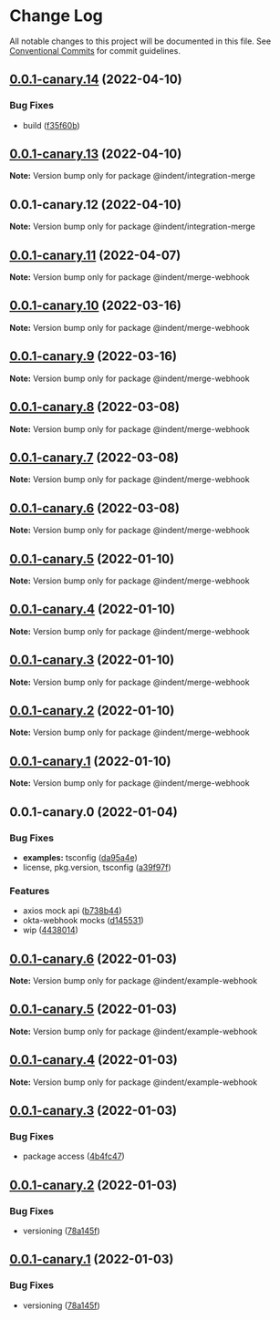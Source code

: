 # Change Log

All notable changes to this project will be documented in this file.
See [Conventional Commits](https://conventionalcommits.org) for commit guidelines.

## [0.0.1-canary.14](https://github.com/indentapis/integrations/compare/@indent/integration-merge@0.0.1-canary.13...@indent/integration-merge@0.0.1-canary.14) (2022-04-10)


### Bug Fixes

* build ([f35f60b](https://github.com/indentapis/integrations/commit/f35f60be6050a9f50ae5617be3583c6454e0d5d9))





## [0.0.1-canary.13](https://github.com/indentapis/integrations/compare/@indent/integration-merge@0.0.1-canary.12...@indent/integration-merge@0.0.1-canary.13) (2022-04-10)

**Note:** Version bump only for package @indent/integration-merge





## 0.0.1-canary.12 (2022-04-10)

**Note:** Version bump only for package @indent/integration-merge





## [0.0.1-canary.11](https://github.com/indentapis/integrations/compare/@indent/merge-webhook@0.0.1-canary.10...@indent/merge-webhook@0.0.1-canary.11) (2022-04-07)

**Note:** Version bump only for package @indent/merge-webhook





## [0.0.1-canary.10](https://github.com/indentapis/integrations/compare/@indent/merge-webhook@0.0.1-canary.9...@indent/merge-webhook@0.0.1-canary.10) (2022-03-16)

**Note:** Version bump only for package @indent/merge-webhook





## [0.0.1-canary.9](https://github.com/indentapis/integrations/compare/@indent/merge-webhook@0.0.1-canary.8...@indent/merge-webhook@0.0.1-canary.9) (2022-03-16)

**Note:** Version bump only for package @indent/merge-webhook





## [0.0.1-canary.8](https://github.com/indentapis/integrations/compare/@indent/merge-webhook@0.0.1-canary.7...@indent/merge-webhook@0.0.1-canary.8) (2022-03-08)

**Note:** Version bump only for package @indent/merge-webhook





## [0.0.1-canary.7](https://github.com/indentapis/integrations/compare/@indent/merge-webhook@0.0.1-canary.6...@indent/merge-webhook@0.0.1-canary.7) (2022-03-08)

**Note:** Version bump only for package @indent/merge-webhook





## [0.0.1-canary.6](https://github.com/indentapis/integrations/compare/@indent/merge-webhook@0.0.1-canary.5...@indent/merge-webhook@0.0.1-canary.6) (2022-03-08)

**Note:** Version bump only for package @indent/merge-webhook





## [0.0.1-canary.5](https://github.com/indentapis/integrations/compare/@indent/merge-webhook@0.0.1-canary.4...@indent/merge-webhook@0.0.1-canary.5) (2022-01-10)

**Note:** Version bump only for package @indent/merge-webhook





## [0.0.1-canary.4](https://github.com/indentapis/integrations/compare/@indent/merge-webhook@0.0.1-canary.3...@indent/merge-webhook@0.0.1-canary.4) (2022-01-10)

**Note:** Version bump only for package @indent/merge-webhook





## [0.0.1-canary.3](https://github.com/indentapis/integrations/compare/@indent/merge-webhook@0.0.1-canary.2...@indent/merge-webhook@0.0.1-canary.3) (2022-01-10)

**Note:** Version bump only for package @indent/merge-webhook





## [0.0.1-canary.2](https://github.com/indentapis/integrations/compare/@indent/merge-webhook@0.0.1-canary.1...@indent/merge-webhook@0.0.1-canary.2) (2022-01-10)

**Note:** Version bump only for package @indent/merge-webhook





## [0.0.1-canary.1](https://github.com/indentapis/integrations/compare/@indent/merge-webhook@0.0.1-canary.0...@indent/merge-webhook@0.0.1-canary.1) (2022-01-10)

**Note:** Version bump only for package @indent/merge-webhook





## 0.0.1-canary.0 (2022-01-04)


### Bug Fixes

* **examples:** tsconfig ([da95a4e](https://github.com/indentapis/integrations/commit/da95a4ef0a7e922bf362bac6d243a25cd059268b))
* license, pkg.version, tsconfig ([a39f97f](https://github.com/indentapis/integrations/commit/a39f97fdec58b3dbe34f87eedf6e74ea67a75c58))


### Features

* axios mock api ([b738b44](https://github.com/indentapis/integrations/commit/b738b4452cb58ec94a0c7b31111c87a269704260))
* okta-webhook mocks ([d145531](https://github.com/indentapis/integrations/commit/d1455319f2f30b5b986224b63d60ceb59dfff389))
* wip ([4438014](https://github.com/indentapis/integrations/commit/44380142e6bf6a6ec8951f2f977ab0d05dbbed41))





## [0.0.1-canary.6](https://github.com/indentapis/integrations/compare/@indent/example-webhook@0.0.1-canary.5...@indent/example-webhook@0.0.1-canary.6) (2022-01-03)

**Note:** Version bump only for package @indent/example-webhook





## [0.0.1-canary.5](https://github.com/indentapis/integrations/compare/@indent/example-webhook@0.0.1-canary.4...@indent/example-webhook@0.0.1-canary.5) (2022-01-03)

**Note:** Version bump only for package @indent/example-webhook





## [0.0.1-canary.4](https://github.com/indentapis/integrations/compare/@indent/example-webhook@0.0.1-canary.3...@indent/example-webhook@0.0.1-canary.4) (2022-01-03)

**Note:** Version bump only for package @indent/example-webhook





## [0.0.1-canary.3](https://github.com/indentapis/integrations/compare/@indent/example-webhook@0.0.1-canary.2...@indent/example-webhook@0.0.1-canary.3) (2022-01-03)


### Bug Fixes

* package access ([4b4fc47](https://github.com/indentapis/integrations/commit/4b4fc47e037c49ddb79076d8d35acc438d6ef01b))





## [0.0.1-canary.2](https://github.com/indentapis/integrations/compare/@indent/example-webhook@0.0.1-canary.1...@indent/example-webhook@0.0.1-canary.2) (2022-01-03)


### Bug Fixes

* versioning ([78a145f](https://github.com/indentapis/integrations/commit/78a145fb78c0e934c292bb3446f44dce0860390f))





## [0.0.1-canary.1](https://github.com/indentapis/integrations/compare/@indent/example-webhook@0.0.1-canary.1...@indent/example-webhook@0.0.1-canary.1) (2022-01-03)


### Bug Fixes

* versioning ([78a145f](https://github.com/indentapis/integrations/commit/78a145fb78c0e934c292bb3446f44dce0860390f))
